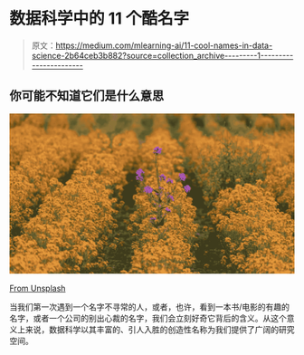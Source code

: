 # 数据科学中的 11 个酷名字

> 原文：<https://medium.com/mlearning-ai/11-cool-names-in-data-science-2b64ceb3b882?source=collection_archive---------1----------------------->

## 你可能不知道它们是什么意思

![](img/9578c097b3957dd91db6ef7172637c81.png)

[From Unsplash](https://unsplash.com/photos/9FrtwO5i3Gc)

当我们第一次遇到一个名字不寻常的人，或者，也许，看到一本书/电影的有趣的名字，或者一个公司的别出心裁的名字，我们会立刻好奇它背后的含义。从这个意义上来说，数据科学以其丰富的、引人入胜的创造性名称为我们提供了广阔的研究空间。